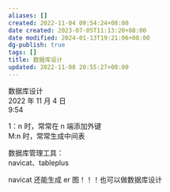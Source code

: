 ```yaml
---
aliases: []
created: 2022-11-04 09:54:24+08:00
date created: 2023-07-05T11:13:20+08:00
date modified: 2024-01-13T19:21:06+08:00
dg-publish: true
tags: []
title: 数据库设计
updated: 2022-11-08 20:55:27+08:00
---
```


数据库设计  
2022 年 11 月 4 日  
9:54

1：n 时，常常在 n 端添加外键  
M:n 时，常常生成中间表

数据库管理工具：  
navicat、tableplus

navicat 还能生成 er 图！！！也可以做数据库设计